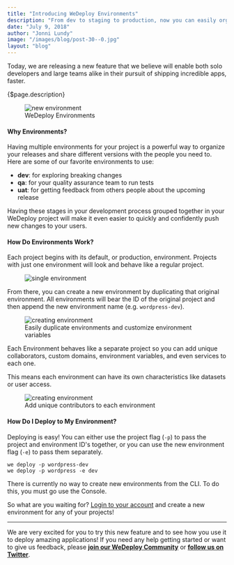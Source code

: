 ```yaml
---
title: "Introducing WeDeploy Environments"
description: "From dev to staging to production, now you can easily organize, duplicate and manage multiple application stages with WeDeploy Environments."
date: "July 9, 2018"
author: "Jonni Lundy"
image: "/images/blog/post-30--0.jpg"
layout: "blog"
---
```


<article>

Today, we are releasing a new feature that we believe will enable both solo developers and large teams alike in their pursuit of shipping incredible apps, faster.

{$page.description}

<figure>
  <img src="/images/blog/post-30--0.jpg" alt="new environment">
  <figcaption>WeDeploy Environments</figcaption>
</figure>

#### Why Environments?

Having multiple environments for your project is a powerful way to organize your releases and share different versions with the people you need to.
Here are some of our favorite environments to use:

* **dev**: for exploring breaking changes
* **qa**: for your quality assurance team to run tests
* **uat**: for getting feedback from others people about the upcoming release

Having these stages in your development process grouped together in your WeDeploy project will make it even easier to quickly and confidently push new changes to your users.

#### How Do Environments Work?

Each project begins with its default, or production, environment. Projects with just one environment will look and behave like a regular project.

<figure>
  <img class="blog-img-shadow" src="/images/blog/post-30--1.png" alt="single environment">
</figure>

From there, you can create a new environment by duplicating that original environment. All environments will bear the ID of the original project and then append the new environment name (e.g. `wordpress-dev`).

<figure>
  <img class="blog-img-shadow" src="/images/blog/post-30--2.png" alt="creating environment">
  <figcaption>Easily duplicate environments and customize environment variables</figcaption>
</figure>

Each Environment behaves like a separate project so you can add unique collaborators, custom domains, environment variables, and even services to each one.

This means each environment can have its own characteristics like datasets or user access.

<figure>
  <img class="blog-img-shadow" src="/images/blog/post-30--3.png" alt="creating environment">
  <figcaption>Add unique contributors to each environment</figcaption>
</figure>

#### How Do I Deploy to My Environment?

Deploying is easy! You can either use the project flag (`-p`) to pass the project and environment ID's together, or you can use the new environment flag (`-e`) to pass them separately.

```
we deploy -p wordpress-dev
we deploy -p wordpress -e dev
```

<aside>

There is currently no way to create new environments from the CLI. To do this, you must go use the Console.

</aside>

So what are you waiting for? [Login to your account](https://console.wedeploy.com/) and create a new environment for any of your projects!

---

We are very excited for you to try this new feature and to see how you use it to deploy amazing applications!
If you need any help getting started or want to give us feedback, please **[join our WeDeploy Community](https://chat.wedeploy.com)** or **[follow us on Twitter](https://twitter.com/wedeploy)**.

</article>